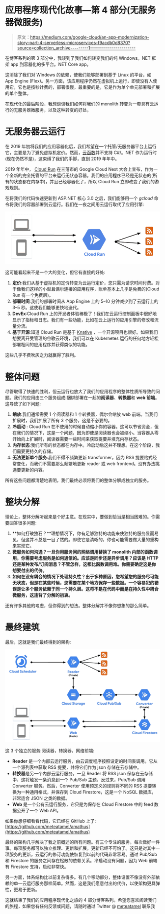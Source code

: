 # 应用程序现代化故事—第 4 部分(无服务器微服务)

> 原文：<https://medium.com/google-cloud/an-app-modernization-story-part-4-serverless-microservices-f9acdb0d8370?source=collection_archive---------1----------------------->

在博客系列的第 3 部分中，我谈到了我们如何转变我们的纯 Windows。NET 框架 app 到容器化的多平台。NET Core app。

这消除了我们对 Windows 的依赖，使我们能够部署到基于 Linux 的平台，如 App Engine (Flex)。另一方面，该应用程序仍然在虚拟机上运行，即使没有人使用它，它也是按秒计费的，部署很慢，最重要的是，它是作为单个单元部署和扩展的单个整体。

在现代化的最后阶段，我想谈谈我们如何将我们的 monolith 转变为一套具有云运行的无服务器微服务，以及这种转变的好处。

# 无服务器云运行

在 2019 年初将我们的应用容器化后，我们希望在一个托管/无服务器平台上运行它，主要是为了避免虚拟机定价。然而，[云函数](https://cloud.google.com/functions)并不支持 C#/。NET 作为运行时(现在仍然不是)，这束缚了我们的手脚，直到 2019 年年中。

2019 年年中， [Cloud Run](https://cloud.google.com/run) 在三藩市的 Google Cloud Next 大会上宣布，作为一个全新的完全托管的平台来运行无状态容器。我们的应用程序已经是无状态的(所有的状态都在内存中)，并且已经容器化了，所以 Cloud Run 立即改变了我们的游戏规则。

在将我们的代码快速更新到 ASP.NET 核心 3.0 之后，我们能够用一个 *gcloud* 命令将我们的容器部署到云运行。我们在一夜之间用云运行取代了应用引擎:

![](img/af022b63aa3090699cf4884ac26fe55e.png)

这可能看起来不是一个大的变化，但它有直接的好处:

1.  **定价**:我们从基于虚拟机的定价转变为云运行定价，您只需为请求时间付费。对于像我们这样的小型且偶尔连接的应用程序，账单基本上几乎是免费的(Cloud Run 有一个免费层)。
2.  **部署时间**:我们的部署时间从 App Engine 上的 5–10 分钟减少到了云运行上的 3–5 秒。这使我们能够更快地迭代。
3.  **DevEx**:Cloud Run 上的开发者体验棒极了！我们在云运行控制面板中很好地显示了指标和日志。我们有一些功能，比如在云上运行的应用引擎的修改和流量分流。
4.  **基于开源**:知道 Cloud Run 是基于 [Knative](https://knative.dev/) ，一个开源项目也很好。如果我们想要离开受管理的谷歌云环境，我们可以在 Kubernetes 运行的任何地方轻松部署相同的应用程序并获得类似的功能。

这些几乎不费吹灰之力就赢得了胜利。

# 整体问题

尽管取得了快速的胜利，但云运行也放大了我们的应用程序的整体性质所导致的问题。我们的应用由三个服务组成:捆绑部署在一起的**阅读器**、**转换器**和 **web 前端**。这导致了如下问题:

1.  **缩放**:我们通常需要 1 个阅读器和 1 个转换器，偶尔会缩放 web 前端。当我们扩展时，我们扩展了所有 3 个服务，这是不必要的。
2.  **冷启动** : Cloud Run 在不使用的时候自动缩小你的容器。这可以节省资金，但在我们的情况下，这是一个问题，因为即使是阅读器也会被缩小。当容器从零开始向上扩展时，阅读器需要一些时间来获取提要并填充内存状态。
3.  **内存状态**:我们所有的状态都在内存中。冷启动后这并不理想。在这个阶段，我们需要更持久的存储。
4.  **无法更新单个服务**:我们不得不频繁更新 transformer，因为 RSS 提要格式经常变化，而我们不需要那么频繁地更新 reader 或 web frontend。没有办法挑选要更新的内容。

所有这些问题都清楚地表明，我们最终必须将我们的整体分解成独立的服务。

# 整块分解

理论上，整体分解听起来是个好主意。在现实中，要做到恰当是相当困难的。你需要回答很多问题:

1.  **如何打破独石？**理想情况下，你有足够独特的功能来使独特的服务显而易见，但这并不总是一目了然的。即使它是清晰的，你也可能需要做大量的重构来实现它。
2.  **微服务如何沟通？一旦你用服务间的网络调用替换了 monolith 内部的函数调用，你需要考虑服务是如何通信的。应该是同步还是异步调用？应该是 HTTP 还是某种发布/订阅消息？不管怎样，这都比函数调用难。你需要确定这是你想要付出的代价。**
3.  **如何在没有耦合的情况下处理持久性？出于多种原因，您希望您的服务尽可能无状态，但是在某些时候，您需要在某个地方保存一些数据。一个容易犯的错误是让多个服务依赖于同一个持久层。这将不是在代码中而是在持久性中耦合微服务，这违背了分解的初衷。**

还有许多其他的考虑，但你得到的想法。整体分解并不像你想象的那么简单。

# 最终建筑

最后，这就是我们最终得到的架构:

![](img/83eb7f08fdcfbe17c7a058286f656699.png)

这 3 个独立的服务:阅读器，转换器，网络前端:

*   **Reader** 是一个内部云运行服务，由云调度程序按照设定的时间表调用。它从一个源列表中获取 RSS 提要，并将它们作为 json 存储在云存储中。
*   **转换器**是另一个内部云运行服务。一旦 Reader 将 RSS json 保存在云存储中，这将触发一条消息到一个 Pub/Sub 主题，反过来，Pub/Sub 调用 Converter 服务。然后，Converter 使用预定义的规则将不同的 RSS 提要转换为一种通用格式，并保存到 Cloud Firestore，这是一个 NoSQL 数据库，非常适合 JSON 之类的数据。
*   **Web** 是一个公有云运行服务，它只是为保存在 Cloud Firestore 中的 feed 数据公开了一个 Web API。

如果你想仔细看看代码，它已经在 GitHub 上了:[https://github.com/meteatamel/amathus](https://github.com/meteatamel/amathus)

最终的架构几乎解决了我之前概述的所有问题。有三个专注的服务，每次做好一件事。每项服务都可以独立推理、更新和扩展。更新已经不可怕了。这只是对其中一项服务的更新，云运行的修订功能使恢复到以前的代码非常容易。通过 Pub/Sub 和 Firestore 的服务之间存在松散的依赖关系。冷启动没有问题，因为 Web 前端有 Firestore 支持，启动非常快。

另一方面，体系结构比以前复杂得多。有几个移动部分，整体设置不像没有外部依赖的单一云运行服务那样简单。然而，这是我们愿意付出的代价，以使架构更具弹性，更易于更新。

这就结束了我们的应用程序现代化之旅的 4 部分博客系列。希望您喜欢阅读我们的旅程，如果您有任何反馈或问题，请随时通过 Twitter @ [meteatamel](https://twitter.com/meteatamel) 联系我